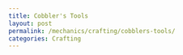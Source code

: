 ```yaml
---
title: Cobbler's Tools
layout: post
permalink: /mechanics/crafting/cobblers-tools/
categories: Crafting
---
```

